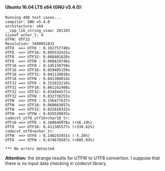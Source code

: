 #### Ubuntu 16.04 LTS x64 (GNU v5.4.0):
```
Running 498 test cases...
compiler: GNU v5.4.0
architecture: x64
__cpp_lib_string_view: 201103
sizeof wchar_t: 4
UTFW: UTF32
Resolution: 3400051831
UTF8  ==> UTF8 : 0.102757740s
UTF8  ==> UTF16: 0.095532425s
UTF8  ==> UTF32: 0.068401628s
UTF8  ==> UTFW : 0.068429746s
UTF16 ==> UTF8 : 0.145150758s
UTF16 ==> UTF16: 0.059405159s
UTF16 ==> UTF32: 0.041120038s
UTF16 ==> UTFW : 0.041308014s
UTF32 ==> UTF8 : 0.152833210s
UTF32 ==> UTF16: 0.061162408s
UTF32 ==> UTF32: 0.034944571s
UTF32 ==> UTFW : 0.032738255s
UTFW  ==> UTF8 : 0.156477637s
UTFW  ==> UTF16: 0.060663657s
UTFW  ==> UTF32: 0.032810332s
UTFW  ==> UTFW : 0.035520935s
codecvt_utf8_utf16<char16_t>:
UTF16 ==> UTF8 : 0.168646978s (+16.19%)
UTF8  ==> UTF16: 0.411385577s (+330.62%)
codecvt_utf8<wchar_t>:
UTFW  ==> UTF8 : 0.148243451s (-5.26%)
UTF8  ==> UTFW : 0.674670587s (+885.93%)

*** No errors detected
```
**Attention:** the strange results for UTFW to UTF8 convertion. I suppose that there is no input data checking in codecvt library.
